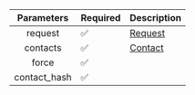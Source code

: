 | Parameters 	| Required           	| Description           	                    |
|:----------:	|--------------------	|-----------------------	                    |
| request    	| :white_check_mark: 	| [Request](Request.md) 	                    |
| contacts    	| :white_check_mark: 	| [Contact](UserContactsImport_Contact.md)    	|
| force      	| :white_check_mark: 	|                                           	|
| contact_hash  | :white_check_mark: 	|     	                                        |